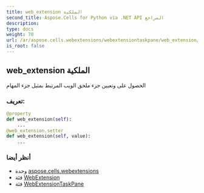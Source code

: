 ```yaml
---
title: web_extension الملكية
second_title: Aspose.Cells for Python via .NET API المراجع
description:
type: docs
weight: 70
url: /ar/aspose.cells.webextensions/webextensiontaskpane/web_extension/
is_root: false
---
```

##  web_extension الملكية

الحصول على وتعيين جزء ملحق الويب المرتبط بمثيل جزء المهام
###  تعريف:
```python
@property
def web_extension(self):
    ...
@web_extension.setter
def web_extension(self, value):
    ...
```

###  أنظر أيضا
* وحدة [aspose.cells.webextensions](../../)
* فئة [WebExtension](/cells/python-net/ar/aspose.cells.webextensions/webextension)
* فئة [WebExtensionTaskPane](/cells/python-net/ar/aspose.cells.webextensions/webextensiontaskpane)
